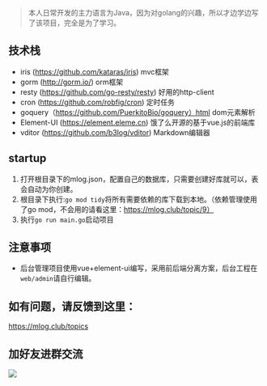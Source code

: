 > 本人日常开发的主力语言为Java，因为对golang的兴趣，所以才边学边写了该项目，完全是为了学习。

## 技术栈

- iris (https://github.com/kataras/iris) mvc框架
- gorm (http://gorm.io/) orm框架
- resty (https://github.com/go-resty/resty) 好用的http-client
- cron (https://github.com/robfig/cron) 定时任务
- goquery（https://github.com/PuerkitoBio/goquery）html dom元素解析
- Element-UI (https://element.eleme.cn) 饿了么开源的基于vue.js的前端库 
- vditor (https://github.com/b3log/vditor) Markdown编辑器


## startup

1. 打开根目录下的mlog.json，配置自己的数据库，只需要创建好库就可以，表会自动为你创建。
2. 根目录下执行:`go mod tidy`将所有需要依赖的库下载到本地。（依赖管理使用了go mod，不会用的请看这里：https://mlog.club/topic/9）
3. 执行`go run main.go`启动项目

## 注意事项

- 后台管理项目使用vue+element-ui编写，采用前后端分离方案，后台工程在`web/admin`请自行编辑。

## 如有问题，请反馈到这里：

https://mlog.club/topics

## 加好友进群交流
![](https://i.loli.net/2019/06/25/5d11effb3458934717.png)
